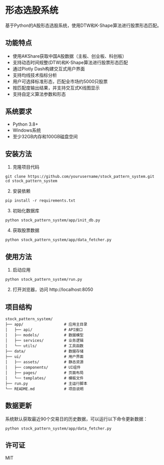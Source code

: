 # 形态选股系统

基于Python的A股形态选股系统，使用DTW和K-Shape算法进行股票形态匹配。

## 功能特点

- 使用AKShare获取中国A股数据（主板、创业板、科创板）
- 支持动态时间规整(DTW)和K-Shape算法进行股票形态匹配
- 通过Plotly Dash构建交互式用户界面
- 支持均线技术指标分析
- 用户可选择标准形态，匹配全市场约5000只股票
- 按匹配度输出结果，并支持交互式K线图显示
- 支持自定义算法参数和形态

## 系统要求

- Python 3.8+
- Windows系统
- 至少32GB内存和100GB磁盘空间

## 安装方法

1. 克隆项目代码
```
git clone https://github.com/yourusername/stock_pattern_system.git
cd stock_pattern_system
```

2. 安装依赖
```
pip install -r requirements.txt
```

3. 初始化数据库
```
python stock_pattern_system/app/init_db.py
```

4. 获取股票数据
```
python stock_pattern_system/app/data_fetcher.py
```

## 使用方法

1. 启动应用
```
python stock_pattern_system/run.py
```

2. 打开浏览器，访问 http://localhost:8050

## 项目结构

```
stock_pattern_system/
├── app/                  # 应用主目录
│   ├── api/              # API接口
│   ├── models/           # 数据模型
│   ├── services/         # 业务逻辑
│   └── utils/            # 工具函数
├── data/                 # 数据存储
├── ui/                   # 用户界面
│   ├── assets/           # 静态资源
│   ├── components/       # UI组件
│   ├── pages/            # 页面布局
│   └── templates/        # 模板文件
├── run.py                # 主运行脚本
└── README.md             # 项目说明
```

## 数据更新

系统默认获取最近90个交易日的历史数据，可以运行以下命令更新数据：

```
python stock_pattern_system/app/data_fetcher.py
```

## 许可证

MIT 